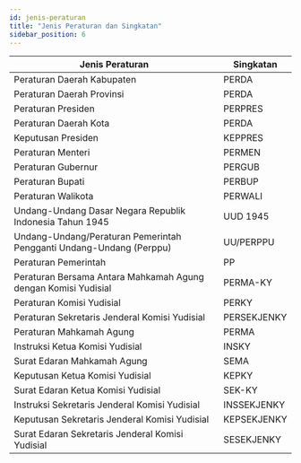 ```yaml
---
id: jenis-peraturan
title: "Jenis Peraturan dan Singkatan"
sidebar_position: 6
---
```


| Jenis Peraturan                                                     | Singkatan   |
| ------------------------------------------------------------------- | ----------- |
| Peraturan Daerah Kabupaten                                          | PERDA       |
| Peraturan Daerah Provinsi                                           | PERDA       |
| Peraturan Presiden                                                  | PERPRES     |
| Peraturan Daerah Kota                                               | PERDA       |
| Keputusan Presiden                                                  | KEPPRES     |
| Peraturan Menteri                                                   | PERMEN      |
| Peraturan Gubernur                                                  | PERGUB      |
| Peraturan Bupati                                                    | PERBUP      |
| Peraturan Walikota                                                  | PERWALI     |
| Undang-Undang Dasar Negara Republik Indonesia Tahun 1945            | UUD 1945    |
| Undang-Undang/Peraturan Pemerintah Pengganti Undang-Undang (Perppu) | UU/PERPPU   |
| Peraturan Pemerintah                                                | PP          |
| Peraturan Bersama Antara Mahkamah Agung dengan Komisi Yudisial      | PERMA-KY    |
| Peraturan Komisi Yudisial                                           | PERKY       |
| Peraturan Sekretaris Jenderal Komisi Yudisial                       | PERSEKJENKY |
| Peraturan Mahkamah Agung                                            | PERMA       |
| Instruksi Ketua Komisi Yudisial                                     | INSKY       |
| Surat Edaran Mahkamah Agung                                         | SEMA        |
| Keputusan Ketua Komisi Yudisial                                     | KEPKY       |
| Surat Edaran Ketua Komisi Yudisial                                  | SEK-KY      |
| Instruksi Sekretaris Jenderal Komisi Yudisial                       | INSSEKJENKY |
| Keputusan Sekretaris Jenderal Komisi Yudisial                       | KEPSEKJENKY |
| Surat Edaran Sekretaris Jenderal Komisi Yudisial                    | SESEKJENKY  |
